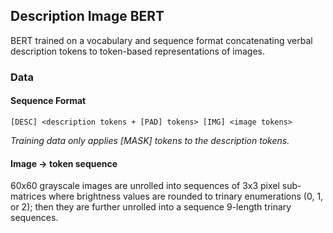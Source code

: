 ## Description Image BERT
BERT trained on a vocabulary and sequence format concatenating verbal description tokens to token-based representations of images.
### Data
#### Sequence Format
```
[DESC] <description tokens + [PAD] tokens> [IMG] <image tokens>
```
*Training data only applies [MASK] tokens to the description tokens.*
#### Image -> token sequence
60x60 grayscale images are unrolled into sequences of 3x3 pixel sub-matrices where brightness values are rounded to trinary enumerations (0, 1, or 2); then they are further unrolled into a sequence 9-length trinary sequences.
